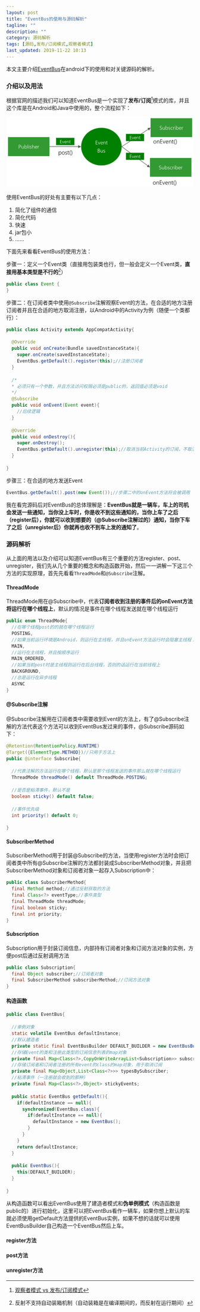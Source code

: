 ```yaml
---
layout: post
title: "EventBus的使用与源码解析"
tagline: ""
description: ""
category: 源码解析
tags: [源码,发布/订阅模式,观察者模式]
last_updated: 2019-11-22 10:13
---
```


本文主要介绍[EventBus](https://github.com/greenrobot/EventBus)在android下的使用和对关键源码的解析。

### 介绍以及用法

根据官网的描述我们可以知道EventBus是一个实现了**发布/订阅**[^1]模式的库，并且这个库是在Android和Java中使用的，整个流程如下：

![EventBus流程](/images/blog/third/third_eventbus_flow.png)

使用EventBus的好处有主要有以下几点：

1. 简化了组件的通信
2. 简化代码
3. 快速
4. jar包小
5. ......

下面先来看看EventBus的使用方法：

步骤一：定义一个Event类（直接用包装类也行，但一般会定义一个Event类，**直接用基本类型是不行的**[^2]）

```java
public class Event { 
}
```

步骤二：在订阅者类中使用`@Subscribe`注解观察Event的方法，在合适的地方注册订阅者并且在合适的地方取消注册，以Android中的Activity为例（随便一个类都行）：

```java
public class Activity extends AppCompatActivity{
  
  @Override
  public void onCreate(Bundle savedInstanceState){
    super.onCreate(savedInstanceState);
    EventBus.getDefault().register(this);//注册订阅者
  }
  
  /*
  * 必须只有一个参数，并且方法访问权限必须是public的，返回值必须是void
  */
  @Subscribe
  public void onEvent(Event event){
    //后续逻辑
  }
  
  @Override
  public void onDestroy(){
    super.onDestroy();
    EventBus.getDefault().unregister(this);//取消当前Activity的订阅，不取消会内存泄漏
  }
  
}
```

步骤三：在合适的地方发送Event

```java
EventBus.getDefault().post(new Event());//步骤二中的onEvent方法将会被调用
```

我在看完源码后对EventBus的总体理解是：**EventBus就是一辆车，车上的司机会发送一些通知，当你没上车时，你是收不到这些通知的，当你上车了之后（register后），你就可以收到想要的（@Subscribe注解过的）通知，当你下车了之后（unregister后）你就再也收不到车上发的通知了**。

### 源码解析

从上面的用法以及介绍可以知道EventBus有三个重要的方法register、post、unregister，我们先从几个重要的概念和构造函数开始，然后一一讲解一下这三个方法的实现原理，首先先看看`ThreadMode`和`@Subscribe`注解。

#### ThreadMode

ThreadMode用在@Subscribe中，代表**订阅者收到注册的事件后的onEvent方法将运行在哪个线程上**，默认的情况是事件在哪个线程发送就在哪个线程运行

```java
public enum ThreadMode{
  //在哪个线程post的的就在哪个线程运行
  POSTING,
  //如果当前运行环境是Android，则运行在主线程，并且onEvent方法运行时会阻塞主线程；如果运行环境是Java则和POSTING一样
  MAIN,
  //运行在主线程，并且按顺序运行
  MAIN_ORDERED,
  //如果当前post时是主线程则运行在后台线程，否则的话运行在当前线程上
  BACKGROUND,
  //总是运行在异步线程
  ASYNC
}
```

#### @Subscribe注解

@Subscribe注解用在订阅者类中需要收到Event的方法上，有了@Subscribe注解的方法代表这个方法可以收到EventBus发过来的事件，@Subscribe源码如下：

```java
@Retention(RetentionPolicy.RUNTIME)
@Target({ElementType.METHOD})//只用于方法上
public @interface Subscribe{
  
  //代表注解的方法运行在哪个线程，默认是那个线程发送的事件那么就在哪个线程运行
  ThreadMode threadMode() default ThreadMode.POSTING;
  
  //是否是粘滞事件，默认不是
  boolean sticky() default false;
  
  //事件优先级
  int priority() default 0;
  
}
```

#### SubscriberMethod

SubscriberMethod用于封装@Subscribe的方法，当使用register方法时会把订阅者类中所有@Subscribe注解的方法都封装成SubscriberMethod对象，并且把SubscriberMethod对象和订阅者对象一起存入Subscription中：

```java
public class SubscriberMethod{
  final Method method;//通过反射获取的方法
  final Class<?> eventType;//事件类型
  final ThreadMode threadMode;
  final boolean sticky;
  final int priority;
}
```

#### Subscription

Subscription用于封装订阅信息，内部持有订阅者对象和订阅方法对象的实例，方便post后通过反射调用方法

```java
public class Subscription{
  final Object subscriber;//订阅者对象
  final SubscriberMethod subscriberMethod;//订阅方法对象
}
```

#### 构造函数

```java
public class EventBus{
  
  //单例对象
  static volatile EventBus defaultInstance;
  //默认建造者
  private static final EventBusBuilder DEFAULT_BUILDER = new EventBusBuilder();
  //存储Event的类和注册此类型的订阅信息列表的map对象
  private final Map<Class<?>,CopyOnWriteArrayList<Subscription>> subscriptionsByEventType;
  //存储订阅者和订阅者注册的所有event的class的map对象，用于取消订阅
  private final Map<Object,List<Class<?>>> typesBySubscriber;
  //粘滞事件（一注册就会收到的那种）
  private final Map<Class<?>,Object> stickyEvents;
  
  public static EventBus getDefault(){
    if(defaultInstance == null){
      synchronized(EventBus.class){
        if(defaultInstance == null){
          defaultInstance = new EventBus();
        }
      }
    }
    return defaultInstance;
  }
  
  public EventBus(){
    this(DEFAULT_BUILDER);
  }
  
}
```

从构造函数可以看出EventBus使用了建造者模式和**伪单例模式**（构造函数是public的）进行初始化，这里可以把EventBus看作一辆车，如果你想上默认的车就必须使用getDefault方法提供的EventBus实例，如果不想的话就可以使用EventBusBuilder自己构造一个EventBus然后上车。

#### register方法

#### post方法

#### unregister方法

[^1]: [观察者模式 vs 发布/订阅模式](https://juejin.im/post/5a14e9edf265da4312808d86)
[^2]: 反射不支持自动装箱机制（自动装箱是在编译期间的，而反射在运行期间）